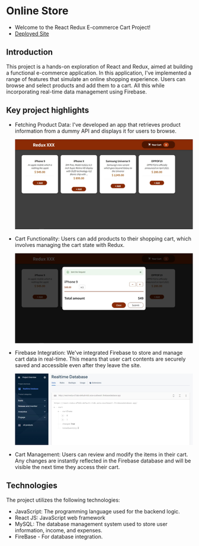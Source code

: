 #  Online Store
- Welcome to the React Redux E-commerce Cart Project!
- [Deployed Site](https://beamish-lokum-63ecc3.netlify.app/)

## Introduction

This project is a hands-on exploration of React and Redux, aimed at building a functional e-commerce application. In this application, I've implemented a range of features that simulate an online shopping experience. Users can browse and select products and add them to a cart. All this while incorporating real-time data management using Firebase.

## Key project highlights
- Fetching Product Data: I've developed an app that retrieves product information from a dummy API and displays it for users to browse.
  
    ![Home Page](https://github.com/nadunwee/Online-Store/blob/main/public/Home%20Page.jpg)

- Cart Functionality: Users can add products to their shopping cart, which involves managing the cart state with Redux.

    ![Cart](https://github.com/nadunwee/Online-Store/blob/main/public/Cart.jpg)

- Firebase Integration: We've integrated Firebase to store and manage cart data in real-time. This means that user cart contents are securely saved and accessible even after they leave the site.

    ![DataBase](https://github.com/nadunwee/Online-Store/blob/main/public/DataBase.jpg)

- Cart Management: Users can review and modify the items in their cart. Any changes are instantly reflected in the Firebase database and will be visible the next time they access their cart.

## Technologies

The project utilizes the following technologies:

- JavaScript: The programming language used for the backend logic.
- React JS: JavaScript web framework 
- MySQL: The database management system used to store user information, income, and expenses.
- FireBase - For database integration.
